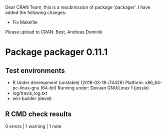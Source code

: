 Dear CRAN Team,
this is a resubmission of package 'packager'. I have added the following changes:

* Fix Makefile

Please upload to CRAN.
Best, Andreas Dominik

# Package packager 0.11.1
## Test  environments 
- R Under development (unstable) (2018-03-19 r74426)
  Platform: x86_64-pc-linux-gnu (64-bit)
  Running under: Devuan GNU/Linux 1 (jessie)
- log/travis_log.txt
- win-builder (devel)

## R CMD check results
0 errors | 1 warning  | 1 note 
